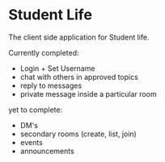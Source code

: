 # Student Life

The client side application for Student life.

Currently completed:
- Login + Set Username
- chat with others in approved topics
- reply to messages
- private message inside a particular room

yet to complete:
- DM's
- secondary rooms (create, list, join)
- events
- announcements
